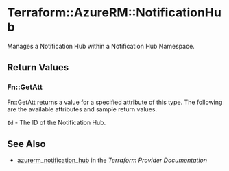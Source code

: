 # Terraform::AzureRM::NotificationHub

Manages a Notification Hub within a Notification Hub Namespace.

## Return Values

### Fn::GetAtt

Fn::GetAtt returns a value for a specified attribute of this type. The following are the available attributes and sample return values.

`Id` - The ID of the Notification Hub.

## See Also

* [azurerm_notification_hub](https://www.terraform.io/docs/providers/azurerm/r/notification_hub.html) in the _Terraform Provider Documentation_